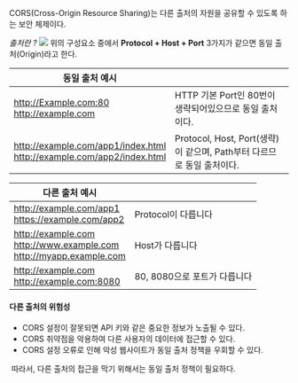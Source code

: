 CORS(Cross-Origin Resource Sharing)는 다른 출처의 자원을 공유할 수 있도록 하는 보안 체제이다.

*출처란 ?*
![](https://i.imgur.com/R4mJ2dF.png)
위의 구성요소 중에서 **Protocol + Host + Port** 3가지가 같으면 동일 출처(Origin)라고 한다.


| 동일 출처 예시                                                                 |                                                     |
| ------------------------------------------------------------------------ | --------------------------------------------------- |
| http://Example.com:80<br>http://example.com                              | HTTP 기본 Port인 80번이 생략되어있으므로 동일 출처이다.                |
| http://example.com/app1/index.html<br>http://example.com/app2/index.html | Protocol, Host, Port(생략)이 같으며, Path부터 다르므로 동일 출처이다. |

| 다른 출처 예시                                                                 |                     |
| ------------------------------------------------------------------------ | ------------------- |
| http://example.com/app1  <br>https://example.com/app2                    | Protocol이 다릅니다      |
| http://example.com<br>http://www.example.com<br>http://myapp.example.com | Host가 다릅니다          |
| http://example.com<br>http://example.com:8080                            | 80, 8080으로 포트가 다릅니다 |

#### 다른 출처의 위험성

- CORS 설정이 잘못되면 API 키와 같은 중요한 정보가 노출될 수 있다.
- CORS 취약점을 악용하여 다른 사용자의 데이터에 접근할 수 있다.
- CORS 설정 오류로 인해 악성 웹사이트가 동일 출처 정책을 우회할 수 있다.

 따라서, 다른 출처의 접근을 막기 위해서는 동일 출처 정책이 필요하다.

